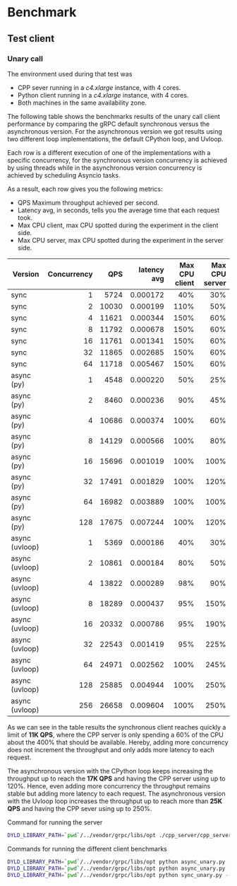 # Benchmark

## Test client

### Unary call

The environment used during that test was

* CPP sever running in a _c4.xlarge_ instance, with 4 cores.
* Python client running in a _c4.xlarge_ instance, with 4 cores.
* Both machines in the same availability zone.

The following table shows the benchmarks results of the unary call client performance by comparing the
gRPC default synchronous versus the asynchronous version. For the asynchronous version we
got results using two different loop implementations, the default CPython loop, and Uvloop.

Each row is a different execution of one of the implementations with a specific concurrency, for
the synchronous version concurrency is achieved by using threads while in the asynchronous version
concurrency is achieved by scheduling Asyncio tasks.

As a result, each row gives you the following metrics:

* QPS Maximum throughput achieved per second.
* Latency avg, in seconds, tells you the average time that each request took.
* Max CPU client, max CPU spotted during the experiment in the client side.
* Max CPU server, max CPU spotted during the experiment in the server side.

| Version       | Concurrency   | QPS           | latency avg  | Max CPU client | Max CPU server  |
| ------------- | -------------:| -------------:| ------------:| --------------:| ---------------:|
| sync          |             1 |          5724 |     0.000172 |            40% |             30% |
| sync          |             2 |         10030 |     0.000199 |           110% |             50% |
| sync          |             4 |         11621 |     0.000344 |           150% |             60% |
| sync          |             8 |         11792 |     0.000678 |           150% |             60% |
| sync          |             16|         11761 |     0.001341 |           150% |             60% |
| sync          |             32|         11865 |     0.002685 |           150% |             60% |
| sync          |             64|         11718 |     0.005467 |           150% |             60% |
| async (py)    |             1 |          4548 |     0.000220 |            50% |             25% |
| async (py)    |             2 |          8460 |     0.000236 |            90% |             45% |
| async (py)    |             4 |         10686 |     0.000374 |           100% |             60% |
| async (py)    |             8 |         14129 |     0.000566 |           100% |             80% |
| async (py)    |             16|         15696 |     0.001019 |           100% |            100% |
| async (py)    |             32|         17491 |     0.001829 |           100% |            120% |
| async (py)    |             64|         16982 |     0.003889 |           100% |            100% |
| async (py)    |            128|         17675 |     0.007244 |           100% |            120% |
| async (uvloop)|             1 |          5369 |     0.000186 |            40% |             30% |
| async (uvloop)|             2 |         10861 |     0.000184 |            80% |             50% |
| async (uvloop)|             4 |         13822 |     0.000289 |            98% |             90% |
| async (uvloop)|             8 |         18289 |     0.000437 |            95% |            150% |
| async (uvloop)|             16|         20332 |     0.000786 |            95% |            190% |
| async (uvloop)|             32|         22543 |     0.001419 |            95% |            225% |
| async (uvloop)|             64|         24971 |     0.002562 |           100% |            245% |
| async (uvloop)|            128|         25885 |     0.004944 |           100% |            250% |
| async (uvloop)|            256|         26658 |     0.009604 |           100% |            250% |

As we can see in the table results the synchronous client reaches quickly a limit of **11K QPS**, where
the CPP server is only spending a 60% of the CPU about the 400% that should be available. Hereby, adding
more concurrency does not increment the throughput and only adds more latency to each request.

The asynchronous version with the CPython loop keeps increasing the throughput up to reach the **17K QPS** and
having the CPP server using up to 120%. Hence, even adding more concurrency the throughput remains stable
but adding more latency to each request. The asynchronous version with the Uvloop loop increases the
throughput up to reach more than **25K QPS** and having the CPP sever using up to 250%.


Command for running the server

```bash
DYLD_LIBRARY_PATH=`pwd`/../vendor/grpc/libs/opt ./cpp_server/cpp_server
```


Commands for running the different client benchmarks

```bash
DYLD_LIBRARY_PATH=`pwd`/../vendor/grpc/libs/opt python async_unary.py --uvloop --concurrency 128 --seconds 10
DYLD_LIBRARY_PATH=`pwd`/../vendor/grpc/libs/opt python async_unary.py --concurrency 128 --seconds 10
DYLD_LIBRARY_PATH=`pwd`/../vendor/grpc/libs/opt python sync_unary.py --concurrency 128 --seconds 10
```
